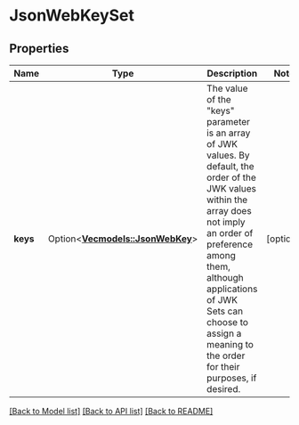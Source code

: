 # JsonWebKeySet

## Properties

Name | Type | Description | Notes
------------ | ------------- | ------------- | -------------
**keys** | Option<[**Vec<models::JsonWebKey>**](jsonWebKey.md)> | The value of the \"keys\" parameter is an array of JWK values.  By default, the order of the JWK values within the array does not imply an order of preference among them, although applications of JWK Sets can choose to assign a meaning to the order for their purposes, if desired. | [optional]

[[Back to Model list]](../README.md#documentation-for-models) [[Back to API list]](../README.md#documentation-for-api-endpoints) [[Back to README]](../README.md)


